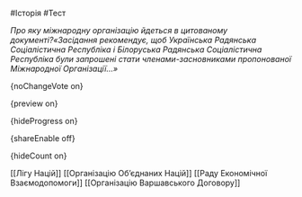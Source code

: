 #Історія #Тест

*Про яку міжнародну організацію йдеться в цитованому документі?«Засідання  рекомендує, щоб Українська Радянська Соціалістична Республіка і  Білоруська Радянська Соціалістична Республіка були запрошені стати  членами-засновниками пропонованої Міжнародної Організації…»*

{noChangeVote on}

{preview on}

{hideProgress on}

{shareEnable off}

{hideCount on}

[[Лігу Націй]]
[[Організацію Об’єднаних Націй]]
[[Раду Економічної Взаємодопомоги]]
[[Організацію Варшавського Договору]]
